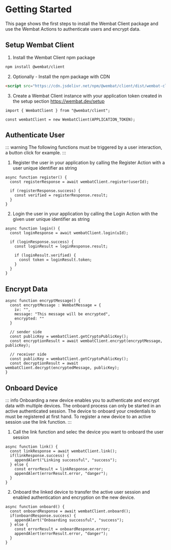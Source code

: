 # Getting Started

This page shows the first steps to install the Wembat Client package and use the Wembat Actions to authenticate users and encrypt data.

## Setup Wembat Client

1. Install the Wembat Client npm package
```bash
npm install @wembat/client
```

2. Optionally - Install the npm package with CDN
```html
<script src="https://cdn.jsdelivr.net/npm/@wembat/client/dist/wembat-client.umd.min.js"></script>
```

3. Create a Wembat Client instance with your application token created in the setup section https://wembat.dev/setup
```ts{3}
import { WembatClient } from "@wembat/client";

const wembatClient = new WembatClient(APPLICATION_TOKEN);
```

## Authenticate User

::: warning
The following functions must be triggered by a user interaction, a button click for example.
:::

1. Register the user in your application by calling the Register Action with a user unique identifier as string

```ts{2}
async function register() {
  const registerResponse = await wembatClient.register(userId);

  if (registerResponse.success) {
    const verified = registerResponse.result;
  }
}
```

2. Login the user in your application by calling the Login Action with the given user unique identifier as string

```ts{2}
async function login() {
  const loginResponse = await wembatClient.login(uId);

  if (loginResponse.success) {
    const loginResult = loginResponse.result;

    if (loginResult.verified) {
      const token = loginResult.token;
    }
  }
}
```

## Encrypt Data

```ts{2-6,10,14}
async function encryptMessage() {
  const encryptMessage : WembatMessage = {
    iv: "",
    message: "This message will be encrypted",
    encrypted: ""
  }

  // sender side
  const publicKey = wembatClient.getCryptoPublicKey();
  const encryptionResult = await wembatClient.encrypt(encryptMessage, publicKey);

  // receiver side
  const publicKey = wembatClient.getCryptoPublicKey();
  const decryptionResult = await wembatClient.decrypt(encryptedMessage, publicKey);
}
```

## Onboard Device

::: info
Onboarding a new device enables you to authenticate and encrypt data with multiple devices. The onboard process can only be started in an active authenticated session. The device to onboard your credentials to must be registered at first hand. To register a new device to an active session use the link function.
:::

1. Call the link function and selec the device you want to onboard the user session

```ts{2}
async function link() {
  const linkResponse = await wembatClient.link();
  if(linkResponse.success) {
    appendAlert("Linking successful", "success");
  } else {
    const errorResult = linkResponse.error;
    appendAlert(errorResult.error, "danger");
  }
}
```

2. Onboard the linked device to transfer the active user session and enabled authentication and encryption on the new device.

```ts{2}
async function onboard() {
  const onboardResponse = await wembatClient.onboard();
  if(onboardResponse.success) {
    appendAlert("Onboarding successful", "success");
  } else {
    const errorResult = onboardResponse.error;
    appendAlert(errorResult.error, "danger");
  }
}
```